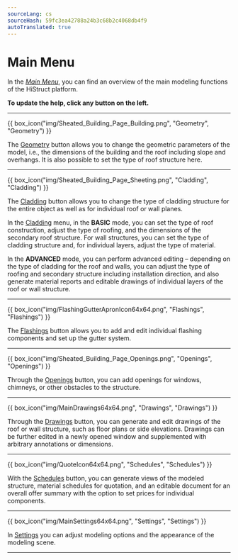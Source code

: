 ```yaml
---
sourceLang: cs
sourceHash: 59fc3ea42788a24b3c68b2c4068db4f9
autoTranslated: true
---
```


<h1>Main Menu</h1>

  <p>In the <u><i>Main Menu</i></u>, you can find an overview of the main modeling functions of the HiStruct platform.
  
  <p><b>To update the help, click any button on the left.</b></p>

  <hr class="main">

{{ box_icon("img/Sheated_Building_Page_Building.png", "Geometry", "Geometry") }}

  <p>The <u>Geometry</u> button allows you to change the geometric parameters of the model, i.e., the dimensions of the building and the roof including slope and overhangs. It is also possible to set the type of roof structure here.</p>

  <hr class="main">

{{ box_icon("img/Sheated_Building_Page_Sheeting.png", "Cladding", "Cladding") }}

  <p>The <u>Cladding</u> button allows you to change the type of cladding structure for the entire object as well as for individual roof or wall planes.</p>
  <p>In the <u>Cladding</u> menu, in the <b>BASIC</b> mode, you can set the type of roof construction, adjust the type of roofing, and the dimensions of the secondary roof structure. For wall structures, you can set the type of cladding structure and, for individual layers, adjust the type of material.</p>
  <p>In the <b>ADVANCED</b> mode, you can perform advanced editing – depending on the type of cladding for the roof and walls, you can adjust the type of roofing and secondary structure including installation direction, and also generate material reports and editable drawings of individual layers of the roof or wall structure.</p>

  <hr class="main">

{{ box_icon("img/FlashingGutterApronIcon64x64.png", "Flashings", "Flashings") }}

  <p>The <u>Flashings</u> button allows you to add and edit individual flashing components and set up the gutter system.</p>

  <hr class="main">

{{ box_icon("img/Sheated_Building_Page_Openings.png", "Openings", "Openings") }}

  <p>Through the <u>Openings</u> button, you can add openings for windows, chimneys, or other obstacles to the structure.</p>

  <hr class="main">

{{ box_icon("img/MainDrawings64x64.png", "Drawings", "Drawings") }}

  <p>Through the <u>Drawings</u> button, you can generate and edit drawings of the roof or wall structure, such as floor plans or side elevations. Drawings can be further edited in a newly opened window and supplemented with arbitrary annotations or dimensions.</p>

  <hr class="main">

{{ box_icon("img/QuoteIcon64x64.png", "Schedules", "Schedules") }}

  <p>With the <u>Schedules</u> button, you can generate views of the modeled structure, material schedules for quotation, and an editable document for an overall offer summary with the option to set prices for individual components.</p>

  <hr class="main">

{{ box_icon("img/MainSettings64x64.png", "Settings", "Settings") }}

  <p>In <u>Settings</u> you can adjust modeling options and the appearance of the modeling scene.</p>

  <hr class="main">

<!-- product: HiStruct Building Configurator -->
